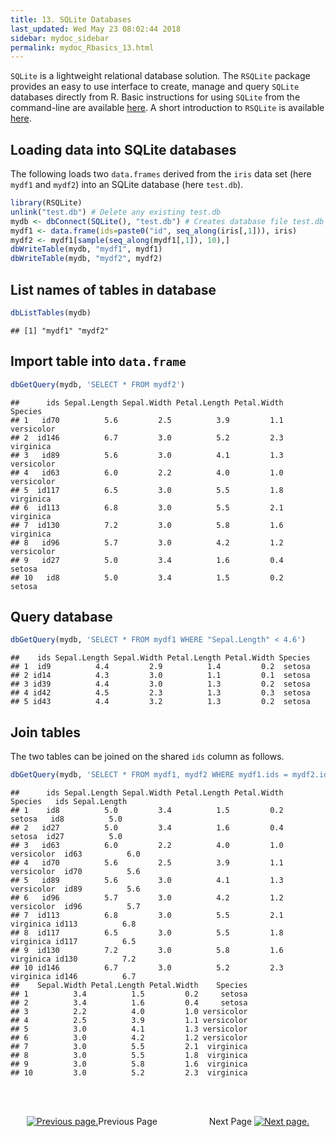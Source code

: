 ```yaml
---
title: 13. SQLite Databases
last_updated: Wed May 23 08:02:44 2018
sidebar: mydoc_sidebar
permalink: mydoc_Rbasics_13.html
---
```


`SQLite` is a lightweight relational database solution. The `RSQLite` package provides an easy to use interface to create, manage and query `SQLite` databases directly from R. Basic instructions
for using `SQLite` from the command-line are available [here](https://www.sqlite.org/cli.html). A short introduction to `RSQLite` is available [here](https://github.com/rstats-db/RSQLite/blob/master/vignettes/RSQLite.Rmd).

## Loading data into SQLite databases

The following loads two `data.frames` derived from the `iris` data set (here `mydf1` and `mydf2`) 
into an SQLite database (here `test.db`).


```r
library(RSQLite)
unlink("test.db") # Delete any existing test.db
mydb <- dbConnect(SQLite(), "test.db") # Creates database file test.db
mydf1 <- data.frame(ids=paste0("id", seq_along(iris[,1])), iris)
mydf2 <- mydf1[sample(seq_along(mydf1[,1]), 10),]
dbWriteTable(mydb, "mydf1", mydf1)
dbWriteTable(mydb, "mydf2", mydf2)
```

## List names of tables in database


```r
dbListTables(mydb)
```

```
## [1] "mydf1" "mydf2"
```

## Import table into `data.frame`


```r
dbGetQuery(mydb, 'SELECT * FROM mydf2')
```

```
##      ids Sepal.Length Sepal.Width Petal.Length Petal.Width    Species
## 1   id70          5.6         2.5          3.9         1.1 versicolor
## 2  id146          6.7         3.0          5.2         2.3  virginica
## 3   id89          5.6         3.0          4.1         1.3 versicolor
## 4   id63          6.0         2.2          4.0         1.0 versicolor
## 5  id117          6.5         3.0          5.5         1.8  virginica
## 6  id113          6.8         3.0          5.5         2.1  virginica
## 7  id130          7.2         3.0          5.8         1.6  virginica
## 8   id96          5.7         3.0          4.2         1.2 versicolor
## 9   id27          5.0         3.4          1.6         0.4     setosa
## 10   id8          5.0         3.4          1.5         0.2     setosa
```

## Query database


```r
dbGetQuery(mydb, 'SELECT * FROM mydf1 WHERE "Sepal.Length" < 4.6')
```

```
##    ids Sepal.Length Sepal.Width Petal.Length Petal.Width Species
## 1  id9          4.4         2.9          1.4         0.2  setosa
## 2 id14          4.3         3.0          1.1         0.1  setosa
## 3 id39          4.4         3.0          1.3         0.2  setosa
## 4 id42          4.5         2.3          1.3         0.3  setosa
## 5 id43          4.4         3.2          1.3         0.2  setosa
```

## Join tables

The two tables can be joined on the shared `ids` column as follows. 


```r
dbGetQuery(mydb, 'SELECT * FROM mydf1, mydf2 WHERE mydf1.ids = mydf2.ids')
```

```
##      ids Sepal.Length Sepal.Width Petal.Length Petal.Width    Species   ids Sepal.Length
## 1    id8          5.0         3.4          1.5         0.2     setosa   id8          5.0
## 2   id27          5.0         3.4          1.6         0.4     setosa  id27          5.0
## 3   id63          6.0         2.2          4.0         1.0 versicolor  id63          6.0
## 4   id70          5.6         2.5          3.9         1.1 versicolor  id70          5.6
## 5   id89          5.6         3.0          4.1         1.3 versicolor  id89          5.6
## 6   id96          5.7         3.0          4.2         1.2 versicolor  id96          5.7
## 7  id113          6.8         3.0          5.5         2.1  virginica id113          6.8
## 8  id117          6.5         3.0          5.5         1.8  virginica id117          6.5
## 9  id130          7.2         3.0          5.8         1.6  virginica id130          7.2
## 10 id146          6.7         3.0          5.2         2.3  virginica id146          6.7
##    Sepal.Width Petal.Length Petal.Width    Species
## 1          3.4          1.5         0.2     setosa
## 2          3.4          1.6         0.4     setosa
## 3          2.2          4.0         1.0 versicolor
## 4          2.5          3.9         1.1 versicolor
## 5          3.0          4.1         1.3 versicolor
## 6          3.0          4.2         1.2 versicolor
## 7          3.0          5.5         2.1  virginica
## 8          3.0          5.5         1.8  virginica
## 9          3.0          5.8         1.6  virginica
## 10         3.0          5.2         2.3  virginica
```


<br><br><center><a href="mydoc_Rbasics_12.html"><img src="images/left_arrow.png" alt="Previous page."></a>Previous Page &nbsp; &nbsp; &nbsp; &nbsp; &nbsp; &nbsp; &nbsp; &nbsp; &nbsp; &nbsp; Next Page
<a href="mydoc_Rbasics_14.html"><img src="images/right_arrow.png" alt="Next page."></a></center>
